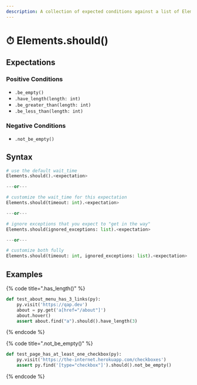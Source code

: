 ```yaml
---
description: A collection of expected conditions against a list of Elements
---
```


# ⏱ Elements.should()

## Expectations

### Positive Conditions

* `.be_empty()`
* `.have_length(length: int)`
* `.be_greater_than(length: int)`
* `.be_less_than(length: int)`

### Negative Conditions

* `.not_be_empty()`

## Syntax

```python
# use the default wait_time
Elements.should().<expectation>

---or---

# customize the wait_time for this expectation
Elements.should(timeout: int).<expectation>

---or---

# ignore exceptions that you expect to "get in the way"
Elements.should(ignored_exceptions: list).<expectation>

---or---

# customize both fully
Elements.should(timeout: int, ignored_exceptions: list).<expectation>
```

## Examples

{% code title=".has_length()" %}
```python
def test_about_menu_has_3_links(py):
    py.visit('https://qap.dev')
    about = py.get('a[href="/about"]')
    about.hover()
    assert about.find("a").should().have_length(3)
```
{% endcode %}

{% code title=".not_be_empty()" %}
```python
def test_page_has_at_least_one_checkbox(py):
    py.visit('https://the-internet.herokuapp.com/checkboxes')
    assert py.find('[type="checkbox"]').should().not_be_empty()
```
{% endcode %}

